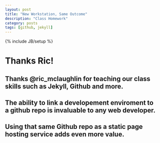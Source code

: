 ```yaml
---
layout: post
title: "New Workstation, Same Outcome"
description: "Class Homework"
category: posts
tags: [github, jekyll]
---
```

{% include JB/setup %}

# Thanks Ric!

## Thanks @ric_mclaughlin for teaching our class skills such as Jekyll, Github and more. 
## The ability to link a developement enviroment to a github repo is invaluable to any web developer.
## Using that same Github repo as a static page hosting service adds even more value.